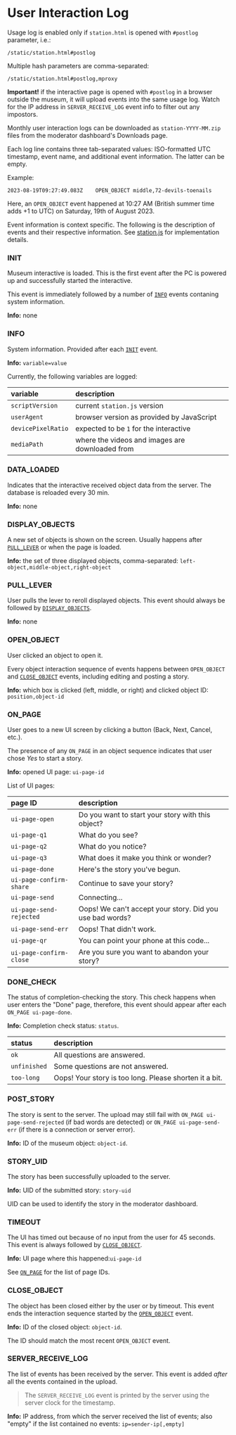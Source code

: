 
# User Interaction Log


Usage log is enabled only if `station.html` is opened with `#postlog` parameter, i.e.:
```
/static/station.html#postlog
```

Multiple hash parameters are comma-separated:
```
/static/station.html#postlog,mproxy
```

**Important!** if the interactive page is opened with `#postlog` in a browser outside the museum, it will upload events into the same usage log. Watch for the IP address in `SERVER_RECEIVE_LOG` event info to filter out any impostors.

Monthly user interaction logs can be downloaded as `station-YYYY-MM.zip` files from the moderator dashboard's Downloads page.

Each log line contains three tab-separated values: ISO-formatted UTC timestamp, event name, and additional event information. The latter can be empty.

Example:

```
2023-08-19T09:27:49.083Z	OPEN_OBJECT	middle,72-devils-toenails
```

Here, an `OPEN_OBJECT` event happened at 10:27 AM (British summer time adds +1 to UTC) on Saturday, 19th of August 2023.

Event information is context specific. The following is the description of events and their respective information.
See [station.js](../server/static/station.js) for implementation details.

### INIT

Museum interactive is loaded. This is the first event after the PC is powered up and successfully started the interactive.

This event is immediately followed by a number of [`INFO`](#info) events contaning system information.

**Info:** none


### INFO

System information. Provided after each [`INIT`](#init) event.

**Info:** `variable=value` 

Currently, the following variables are logged:

| variable | description |
| :--- | :--- |
| `scriptVersion` | current `station.js` version |
| `userAgent` | browser version as provided by JavaScript |
| `devicePixelRatio` | expected to be `1` for the interactive |
| `mediaPath` | where the videos and images are downloaded from |


### DATA_LOADED

Indicates that the interactive received object data from the server. The database is reloaded every 30 min.

**Info:** none


### DISPLAY_OBJECTS

A new set of objects is shown on the screen. Usually happens after [`PULL_LEVER`](#pulllever) or when the page is loaded.

**Info:** the set of three displayed objects, comma-separated: `left-object,middle-object,right-object`


### PULL_LEVER

User pulls the lever to reroll displayed objects. This event should always be followed by [`DISPLAY_OBJECTS`](#displayobjects).

**Info:** none


### OPEN_OBJECT

User clicked an object to open it.

Every object interaction sequence of events happens between `OPEN_OBJECT` and [`CLOSE_OBJECT`](#closeobject)
events, including editing and posting a story.

**Info:** which box is clicked (left, middle, or right) and clicked object ID: `position,object-id`


### ON_PAGE

User goes to a new UI screen by clicking a button (Back, Next, Cancel, etc.).

The presence of any `ON_PAGE` in an object sequence indicates that user chose _Yes_ to start a story.

**Info:** opened UI page: `ui-page-id`

List of UI pages:

| page ID | description |
| :--- | :--- |
| `ui-page-open` | Do you want to start your story with this object? |
| `ui-page-q1` | What do you see? |
| `ui-page-q2` | What do you notice? |
| `ui-page-q3` | What does it make you think or wonder? |
| `ui-page-done` | Here's the story you've begun. |
| `ui-page-confirm-share` | Continue to save your story? |
| `ui-page-send` | Connecting... |
| `ui-page-send-rejected` | Oops! We can't accept your story. Did you use bad words? |
| `ui-page-send-err` | Oops! That didn't work. |
| `ui-page-qr` | You can point your phone at this code... |
| `ui-page-confirm-close` | Are you sure you want to abandon your story? |


### DONE_CHECK

The status of completion-checking the story. This check happens when user enters the "Done" page,
therefore, this event should appear after each `ON_PAGE ui-page-done`.

**Info:** Completion check status: `status`.

| status | description |
| :--- | :--- |
| `ok` | All questions are answered. |
| `unfinished` | Some questions are not answered. |
| `too-long` | Oops! Your story is too long. Please shorten it a bit. |


### POST_STORY

The story is sent to the server. The upload may still fail with `ON_PAGE ui-page-send-rejected` (if bad words are detected)
or `ON_PAGE ui-page-send-err` (if there is a connection or server error).

**Info:** ID of the museum object: `object-id`.


### STORY_UID

The story has been successfully uploaded to the server.

**Info:** UID of the submitted story: `story-uid`

UID can be used to identify the story in the moderator dashboard.


### TIMEOUT

The UI has timed out because of no input from the user for 45 seconds. This event is always followed by [`CLOSE_OBJECT`](#closeobject).

**Info:** UI page where this happened:`ui-page-id`

See [`ON_PAGE`](#onpage) for the list of page IDs.


### CLOSE_OBJECT

The object has been closed either by the user or by timeout. This event ends the interaction sequence started
by the [`OPEN_OBJECT`](#openobject) event.

**Info:** ID of the closed object: `object-id`.

The ID should match the most recent `OPEN_OBJECT` event.


### SERVER_RECEIVE_LOG

The list of events has been received by the server. This event is added _after_ all the events contained in the upload.

> The `SERVER_RECEIVE_LOG` event is printed by the server using the server clock for the timestamp.

**Info:** IP address, from which the server received the list of events; also "empty" if the list contained no events: `ip=sender-ip[,empty]`
